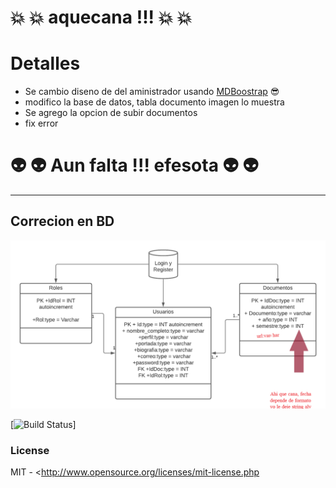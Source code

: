 # :boom: :boom: aquecana !!! :boom: :boom:

# Detalles
- Se cambio diseno de del aministrador usando [MDBoostrap](https://mdbootstrap.com/) :sunglasses:
- modifico la base de datos, tabla documento imagen lo muestra
- Se agrego la opcion de subir documentos
- fix error

# :alien: :alien: Aun falta !!! efesota :alien: :alien:

----
## Correcion en BD

![siuu](https://raw.githubusercontent.com/bigvictornaq/aquecana/v_nava_bt_organizacion/Diagrama%20UML%20proyecto%20(1).png)


[![Build Status](https://travis-ci.org/joemccann/dillinger.svg?branch=master)]

### License
MIT - <http://www.opensource.org/licenses/mit-license.php
